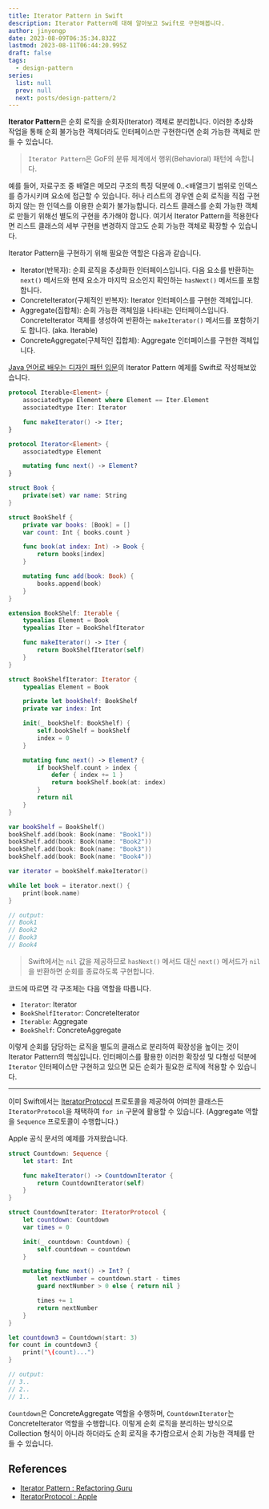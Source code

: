 ```yaml
---
title: Iterator Pattern in Swift
description: Iterator Pattern에 대해 알아보고 Swift로 구현해봅니다.
author: jinyongp
date: 2023-08-09T06:35:34.832Z
lastmod: 2023-08-11T06:44:20.995Z
draft: false
tags:
  - design-pattern
series:
  list: null
  prev: null
  next: posts/design-pattern/2
---
```


**Iterator Pattern**은 순회 로직을 순회자(Iterator) 객체로 분리합니다. 이러한 추상화 작업을 통해 순회 불가능한 객체더라도 인터페이스만 구현한다면 순회 가능한 객체로 만들 수 있습니다.

>`Iterator Pattern`은 GoF의 분류 체계에서 행위(Behavioral) 패턴에 속합니다.

예를 들어, 자료구조 중 배열은 메모리 구조의 특징 덕분에 0..<배열크기 범위로 인덱스를 증가시키며 요소에 접근할 수 있습니다. 허나 리스트의 경우엔 순회 로직을 직접 구현하지 않는 한 인덱스를 이용한 순회가 불가능합니다. 리스트 클래스를 순회 가능한 객체로 만들기 위해선 별도의 구현을 추가해야 합니다. 여기서 Iterator Pattern을 적용한다면 리스트 클래스의 세부 구현을 변경하지 않고도 순회 가능한 객체로 확장할 수 있습니다.

Iterator Pattern을 구현하기 위해 필요한 역할은 다음과 같습니다.

- Iterator(반복자): 순회 로직을 추상화한 인터페이스입니다. 다음 요소를 반환하는 `next()` 메서드와 현재 요소가 마지막 요소인지 확인하는 `hasNext()` 메서드를 포함합니다.
- ConcreteIterator(구체적인 반복자): Iterator 인터페이스를 구현한 객체입니다.
- Aggregate(집합체): 순회 가능한 객체임을 나타내는 인터페이스입니다. ConcreteIterator 객체를 생성하여 반환하는  `makeIterator()` 메서드를 포함하기도 합니다. (aka. Iterable) 
- ConcreteAggregate(구체적인 집합체): Aggregate 인터페이스를 구현한 객체입니다.

[Java 언어로 배우는 디자인 패턴 입문](https://product.kyobobook.co.kr/detail/S000200311846)의 Iterator Pattern 예제를 Swift로 작성해보았습니다.

```swift
protocol Iterable<Element> {
    associatedtype Element where Element == Iter.Element
    associatedtype Iter: Iterator

    func makeIterator() -> Iter;
}

protocol Iterator<Element> {
    associatedtype Element

    mutating func next() -> Element?
}

struct Book {
    private(set) var name: String
}

struct BookShelf {
    private var books: [Book] = []
    var count: Int { books.count }

    func book(at index: Int) -> Book {
        return books[index]
    }

    mutating func add(book: Book) {
        books.append(book)        
    }
}

extension BookShelf: Iterable {
    typealias Element = Book
    typealias Iter = BookShelfIterator

    func makeIterator() -> Iter {
        return BookShelfIterator(self)
    }
}

struct BookShelfIterator: Iterator {
    typealias Element = Book

    private let bookShelf: BookShelf
    private var index: Int

    init(_ bookShelf: BookShelf) {
        self.bookShelf = bookShelf
        index = 0
    }

    mutating func next() -> Element? {
        if bookShelf.count > index {
            defer { index += 1 }
            return bookShelf.book(at: index)
        }
        return nil
    }
}

var bookShelf = BookShelf()
bookShelf.add(book: Book(name: "Book1"))
bookShelf.add(book: Book(name: "Book2"))
bookShelf.add(book: Book(name: "Book3"))
bookShelf.add(book: Book(name: "Book4"))

var iterator = bookShelf.makeIterator()

while let book = iterator.next() {
    print(book.name)
}

// output:
// Book1
// Book2
// Book3
// Book4
```

>Swift에서는 `nil` 값을 제공하므로 `hasNext()` 메서드 대신 `next()` 메서드가 `nil`을 반환하면 순회를 종료하도록 구현합니다.

코드에 따르면 각 구조체는 다음 역할을 따릅니다.

- `Iterator`: Iterator
- `BookShelfIterator`: ConcreteIterator
- `Iterable`: Aggregate
- `BookShelf`: ConcreteAggregate

이렇게 순회를 담당하는 로직을 별도의 클래스로 분리하여 확장성을 높이는 것이 Iterator Pattern의 핵심입니다. 인터페이스를 활용한 이러한 확장성 및 다형성 덕분에 `Iterator` 인터페이스만 구현하고 있으면 모든 순회가 필요한 로직에 적용할 수 있습니다.

---

이미 Swift에서는 [IteratorProtocol](https://developer.apple.com/documentation/swift/iteratorprotocol) 프로토콜을 제공하여 어떠한 클래스든 `IteratorProtocol`을 채택하여 `for in` 구문에 활용할 수 있습니다. (Aggregate 역할을 `Sequence` 프로토콜이 수행합니다.)

Apple 공식 문서의 예제를 가져왔습니다.

```swift
struct Countdown: Sequence {
    let start: Int

    func makeIterator() -> CountdownIterator {
        return CountdownIterator(self)
    }
}

struct CountdownIterator: IteratorProtocol {
    let countdown: Countdown
    var times = 0

    init(_ countdown: Countdown) {
        self.countdown = countdown
    }

    mutating func next() -> Int? {
        let nextNumber = countdown.start - times
        guard nextNumber > 0 else { return nil }

        times += 1
        return nextNumber
    }
}

let countdown3 = Countdown(start: 3)
for count in countdown3 {
    print("\(count)...")
}

// output:
// 3..
// 2..
// 1..
```

`Countdown`은 ConcreteAggregate 역할을 수행하며, `CountdownIterator`는 ConcreteIterator 역할을 수행합니다. 이렇게 순회 로직을 분리하는 방식으로 Collection 형식이 아니라 하더라도 순회 로직을 추가함으로서 순회 가능한 객체를 만들 수 있습니다.

## References

- [Iterator Pattern : Refactoring Guru](https://refactoring.guru/design-patterns/iterator)
- [IteratorProtocol : Apple](https://developer.apple.com/documentation/swift/iteratorprotocol)

